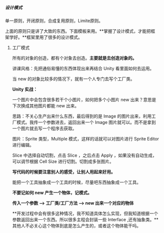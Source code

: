 ##### 设计模式

单一原则，开闭原则，合成复用原则，Limite原则。

上面的原则只是讲了大致的东西。下面模板来用。**掌握了设计模式，才能把框架学好。**框架里用了很多的设计模式。

1. 工厂模式

   所有的对象的创造，都有个对象去创造。**主要就是去创造对象的。**

   讲课风格：先把通俗易懂的东西体现出来再结合 Unity 看里面如何去运用。

   当 new 的对象比较多的情况下，就有一个人专门去写个工厂类。

   **Unity 实战：**

   一个图片中会包含很多若干个小图片，如何把多个小图片 new 出来？意思是下次换成其他图片都能 new 出来。

   思路：不关心生产出来什么东西，最后得到的是 Image 的图片出来，利用工厂模式。我传一个参数进去，返回出来一个 Image 图片就可以。而不是拿到一个图片就去写一个程序去获取。

   图片：Sprite 类型，Multiple 模式，这样的话就可以对图片进行 Sprite Editor 进行编辑。

   Slice 中选择自动切割，点击 Slice ，之后点击 Apply ，如果没有自动生成，可以调节根据 Cell Size 进行切割。切割成多张图片。

   **写代码的时候要注意别人的感受，让别人用起来好用。**

   能把一个工具抽象成一个工具的时候，尽量吧东西抽象成一个工具。

   **不要记如何 new 产生一个物体，记模式。**

   **传入一个参数 ——> 工厂类/工厂方法 ——> new 出来一个对应的物体**

   **开发过程中会有很多这种情况，我不知道具体怎么实现，但我知道根据一个参数返回出来一个东西。所以很多主程会封装一些 Interface ,还有抽象类。**其他人不必关心这个物体到底是怎么产生的，或者这个物体能干吗。